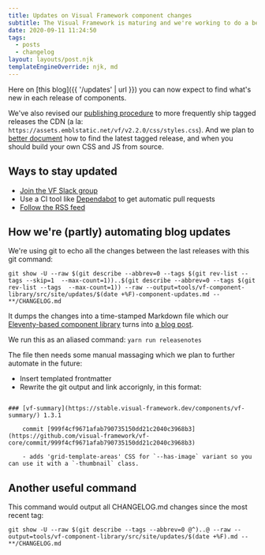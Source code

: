 ```yaml
---
title: Updates on Visual Framework component changes
subtitle: The Visual Framework is maturing and we're working to do a better job communicating changes and individual component release notes.
date: 2020-09-11 11:24:50
tags:
  - posts
  - changelog
layout: layouts/post.njk
templateEngineOverride: njk, md
---
```


Here on [this blog]({{ '/updates' | url }}) you can now expect to find what's new in each release of components.

We've also revised our [publishing procedure](https://github.com/visual-framework/vf-core/blob/develop/PUBLISHING.md) to more frequently ship tagged releases the CDN (a la: `https://assets.emblstatic.net/vf/v2.2.0/css/styles.css`). And we plan to [better document](https://github.com/visual-framework/vf-core/issues/1074) how to find the latest tagged release, and when you should build your own CSS and JS from source.

## Ways to stay updated

- [Join the VF Slack group](https://join.slack.com/t/visual-framework/shared_invite/enQtNDAxNzY0NDg4NTY0LWFhMjEwNGY3ZTk3NWYxNWVjOWQ1ZWE4YjViZmY1YjBkMDQxMTNlNjQ0N2ZiMTQ1ZTZiMGM4NjU5Y2E0MjM3ZGQ)
- Use a CI tool like [Dependabot](https://dependabot.com/) to get automatic pull requests
- [Follow the RSS feed](http://localhost:3003/vf-core/feed.xml)

## How we're (partly) automating blog updates

We're using git to echo all the changes between the last releases with this git command:

`git show -U --raw $(git describe --abbrev=0 --tags $(git rev-list --tags --skip=1  --max-count=1))..$(git describe --abbrev=0 --tags $(git rev-list --tags  --max-count=1)) --raw --output=tools/vf-component-library/src/site/updates/$(date +%F)-component-updates.md -- **/CHANGELOG.md`

It dumps the changes into a time-stamped Markdown file which our [Eleventy-based component library](https://github.com/visual-framework/vf-core/tree/develop/tools/vf-component-library) turns into [a blog post](https://github.com/visual-framework/vf-core/blob/develop/tools/vf-component-library/src/site/updates.njk).

We run this as an aliased command: `yarn run releasenotes`

The file then needs some manual massaging which we plan to further automate in the future:

- Insert templated frontmatter
- Rewrite the git output and link accorignly, in this format:

```

### [vf-summary](https://stable.visual-framework.dev/components/vf-summary/) 1.3.1

    commit [999f4cf9671afab790735150dd21c2040c3968b3](https://github.com/visual-framework/vf-core/commit/999f4cf9671afab790735150dd21c2040c3968b3)

    - adds 'grid-template-areas' CSS for `--has-image` variant so you can use it with a `-thumbnail` class.
```

## Another useful command

This command would output all CHANGELOG.md changes since the most recent tag:

`git show -U --raw $(git describe --tags --abbrev=0 @^)..@ --raw --output=tools/vf-component-library/src/site/updates/$(date +%F).md -- **/CHANGELOG.md`
